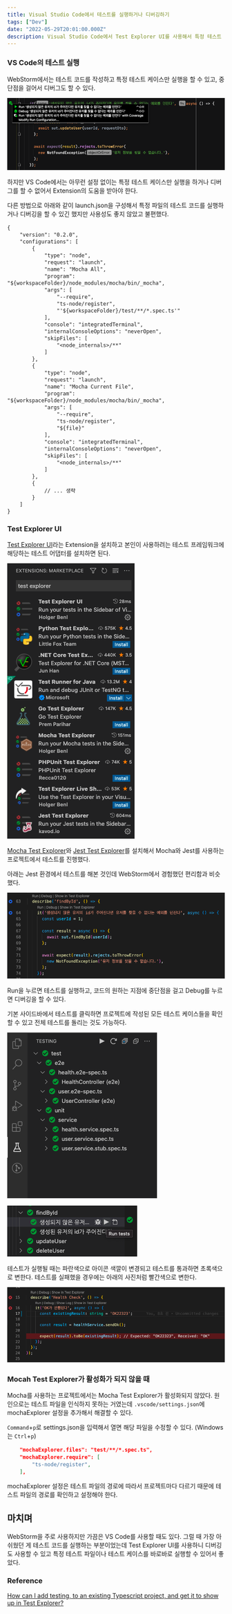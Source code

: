 ```yaml
---
title: Visual Studio Code에서 테스트를 실행하거나 디버깅하기
tags: ["Dev"]
date: "2022-05-29T20:01:00.000Z"
description: Visual Studio Code에서 Test Explorer UI를 사용해서 특정 테스트 케이스를 실행하거나 전체 테스트를 실행하고 디버그도 할 수 있는 방법을 알아봅니다.
---
```


### VS Code의 테스트 실행

WebStorm에서는 테스트 코드를 작성하고 특정 테스트 케이스만 실행을 할 수 있고, 중단점을 걸어서 디버그도 할 수 있다.

![webstorm-test](./webstorm-test.png)

하지만 VS Code에서는 아무런 설정 없이는 특정 테스트 케이스만 실행을 하거나 디버그를 할 수 없어서 Extension의 도움을 받아야 한다.

다른 방법으로 아래와 같이 launch.json을 구성해서 특정 파일의 테스트 코드를 실행하거나 디버깅을 할 수 있긴 했지만 사용성도 좋지 않았고 불편했다.

```
{
    "version": "0.2.0",
    "configurations": [
        {
            "type": "node",
            "request": "launch",
            "name": "Mocha All",
            "program": "${workspaceFolder}/node_modules/mocha/bin/_mocha",
            "args": [
                "--require",
                "ts-node/register",
                "'${workspaceFolder}/test/**/*.spec.ts'"
            ],
            "console": "integratedTerminal",
            "internalConsoleOptions": "neverOpen",
            "skipFiles": [
                "<node_internals>/**"
            ]
        },
        {
            "type": "node",
            "request": "launch",
            "name": "Mocha Current File",
            "program": "${workspaceFolder}/node_modules/mocha/bin/_mocha",
            "args": [
                "--require",
                "ts-node/register",
                "${file}"
            ],
            "console": "integratedTerminal",
            "internalConsoleOptions": "neverOpen",
            "skipFiles": [
                "<node_internals>/**"
            ]
        },
        {
            // ... 생략
        }
    ]
}
```

### Test Explorer UI

[Test Explorer UI](https://marketplace.visualstudio.com/items?itemName=hbenl.vscode-test-explorer)라는 Extension을 설치하고 본인이 사용하려는 테스트 프레임워크에 해당하는
테스트 어댑터를 설치하면 된다.

![install-test-explorer-ui](./install-test-explorer-ui.png)

[Mocha Test Explorer](https://marketplace.visualstudio.com/items?itemName=hbenl.vscode-mocha-test-adapter)와 [Jest Test Explorer](https://marketplace.visualstudio.com/items?itemName=kavod-io.vscode-jest-test-adapter)를 설치해서 Mocha와 Jest를 사용하는 프로젝트에서 테스트를 진행했다.

아래는 Jest 환경에서 테스트를 해본 것인데 WebStorm에서 경험했던 편리함과 비슷했다.

![test-explorer-ui](./test-explorer-ui.png)

Run을 누르면 테스트를 실행하고, 코드의 원하는 지점에 중단점을 걸고 Debug를 누르면 디버깅을 할 수 있다.

기본 사이드바에서 테스트를 클릭하면 프로젝트에 작성된 모든 테스트 케이스들을 확인할 수 있고 전체 테스트를 돌리는 것도 가능하다.

![side-test-explorer-1](./side-test-explorer-1.png)

![side-test-explorer-2](./side-test-explorer-2.png)

테스트가 실행될 때는 파란색으로 아이콘 색깔이 변경되고 테스트를 통과하면 초록색으로 변한다. 테스트를 실패했을 경우에는 아래의 사진처럼 빨간색으로 변한다.

![fail-test-explorer](./fail-test-explorer.png)

### Mocah Test Explorer가 활성화가 되지 않을 때

Mocha를 사용하는 프로젝트에서는 Mocha Test Explorer가 활성화되지 않았다. 원인으로는 테스트 파일을 인식하지 못하는 거였는데 `.vscode/settings.json`에  mochaExplorer 설정을 추가해서 해결할 수 있다.

`Command`+`p`로 settings.json을 입력해서 열면 해당 파일을 수정할 수 있다. (Windows는 `Ctrl`+`p`)

```json
    "mochaExplorer.files": "test/**/*.spec.ts",
    "mochaExplorer.require": [
        "ts-node/register",
    ],
```

mochaExplorer 설정은 테스트 파일의 경로에 따라서 프로젝트마다 다르기 때문에 테스트 파일의 경로를 확인하고 설정해야 한다.

## 마치며

WebStorm을 주로 사용하지만 가끔은 VS Code를 사용할 때도 있다. 그럴 때 가장 아쉬웠던 게 테스트 코드를 실행하는 부분이었는데 Test Explorer UI를 사용하니 디버깅도 사용할 수 있고 특정 테스트 파일이나 테스트 케이스를 바로바로 실행할 수 있어서 좋았다.

### Reference

[How can I add testing, to an existing Typescript project, and get it to show up in Test Explorer?](https://stackoverflow.com/questions/60745530/how-can-i-add-testing-to-an-existing-typescript-project-and-get-it-to-show-up)